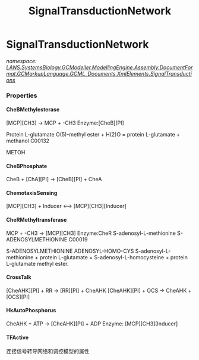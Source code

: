 ﻿---
title: SignalTransductionNetwork
---

# SignalTransductionNetwork
_namespace: [LANS.SystemsBiology.GCModeller.ModellingEngine.Assembly.DocumentFormat.GCMarkupLanguage.GCML_Documents.XmlElements.SignalTransductions](N-LANS.SystemsBiology.GCModeller.ModellingEngine.Assembly.DocumentFormat.GCMarkupLanguage.GCML_Documents.XmlElements.SignalTransductions.html)_





### Properties

#### CheBMethylesterase
[MCP][CH3] -> MCP + -CH3 Enzyme:[CheB][PI]
 
 Protein L-glutamate O(5)-methyl ester + H(2)O = protein L-glutamate + methanol
 C00132

 METOH
#### CheBPhosphate
CheB + [ChA][PI] -> [CheB][PI] + CheA
#### ChemotaxisSensing
[MCP][CH3] + Inducer <--> [MCP][CH3][Inducer]
#### CheRMethyltransferase
MCP + -CH3 -> [MCP][CH3] Enzyme:CheR
 S-adenosyl-L-methionine
 S-ADENOSYLMETHIONINE
 C00019
 
 S-ADENOSYLMETHIONINE ADENOSYL-HOMO-CYS
 S-adenosyl-L-methionine + protein L-glutamate = S-adenosyl-L-homocysteine + protein L-glutamate methyl ester.
#### CrossTalk
[CheAHK][PI] + RR -> [RR][PI] + CheAHK
 [CheAHK][PI] + OCS -> CheAHK + [OCS][PI]
#### HkAutoPhosphorus
CheAHK + ATP -> [CheAHK][PI] + ADP Enzyme: [MCP][CH3][Inducer]
#### TFActive
连接信号转导网络和调控模型的属性

